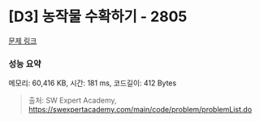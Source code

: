# [D3] 농작물 수확하기 - 2805 

[문제 링크](https://swexpertacademy.com/main/code/problem/problemDetail.do?contestProbId=AV7GLXqKAWYDFAXB) 

### 성능 요약

메모리: 60,416 KB, 시간: 181 ms, 코드길이: 412 Bytes



> 출처: SW Expert Academy, https://swexpertacademy.com/main/code/problem/problemList.do